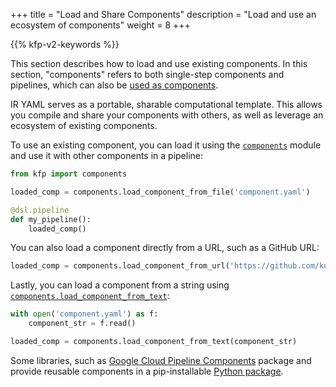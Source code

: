 +++
title = "Load and Share Components"
description = "Load and use an ecosystem of components"
weight = 8
+++

{{% kfp-v2-keywords %}}

This section describes how to load and use existing components. In this section, "components" refers to both single-step components and pipelines, which can also be [used as components][pipeline-as-component].

IR YAML serves as a portable, sharable computational template. This allows you compile and share your components with others, as well as leverage an ecosystem of existing components.

To use an existing component, you can load it using the [`components`][components-module] module and use it with other components in a pipeline:

```python
from kfp import components

loaded_comp = components.load_component_from_file('component.yaml')

@dsl.pipeline
def my_pipeline():
    loaded_comp()
```

You can also load a component directly from a URL, such as a GitHub URL:

```python
loaded_comp = components.load_component_from_url('https://github.com/kubeflow/pipelines/blob/984d8a039d2ff105ca6b21ab26be057b9552b51d/sdk/python/test_data/pipelines/two_step_pipeline.yaml')
```

Lastly, you can load a component from a string using [`components.load_component_from_text`][components-load-component-from-text]:

```python
with open('component.yaml') as f:
    component_str = f.read()

loaded_comp = components.load_component_from_text(component_str)
```

Some libraries, such as [Google Cloud Pipeline Components][gcpc] package and provide reusable components in a pip-installable [Python package][gcpc-pypi].

[pipeline-as-component]: /docs/components/pipelines/v2/pipelines/pipeline-basics#pipelines-as-components
[gcpc]: https://cloud.google.com/vertex-ai/docs/pipelines/components-introduction
[gcpc-pypi]: https://pypi.org/project/google-cloud-pipeline-components/
[components-module]: https://kubeflow-pipelines.readthedocs.io/en/latest/source/components.html
[components-load-component-from-text]: https://kubeflow-pipelines.readthedocs.io/en/latest/source/components.html#kfp.components.load_component_from_text